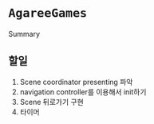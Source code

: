 # ``AgareeGames``

<!--@START_MENU_TOKEN@-->Summary<!--@END_MENU_TOKEN@-->

## 할일

1. Scene coordinator presenting 파악
3. navigation controller를 이용해서 init하기
4. Scene 뒤로가기 구현
5. 타이머


